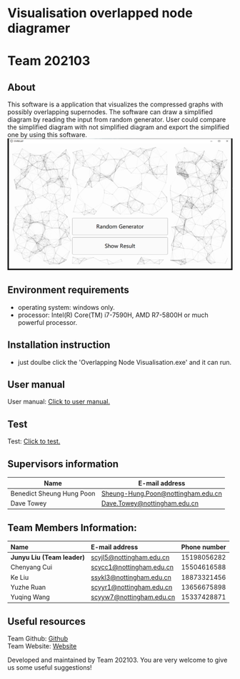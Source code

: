 # Visualisation overlapped node diagramer
# Team 202103

## About
This software is a application that visualizes the compressed graphs with possibly overlapping supernodes. The software can draw a simplified diagram by reading the input from random generator. User could compare the simplified diagram with not simplified diagram and export the simplified one by using this software.  
![Homepage](documentation/userManual/images/homePage.png ) 

## Environment requirements
 - operating system: windows only.
 - processor: Intel(R) Core(TM) i7-7590H, AMD R7-5800H  or much powerful processor.

## Installation instruction
 - just doulbe click the 'Overlapping Node Visualisation.exe' and it can run.

## User manual
User manual: [Click to user manual.](./documentation/userManual/userManual.md )

## Test
Test: [Click to test.](./documentation/test/Test.md)


## Supervisors information

|  Name   | E-mail address  |
|  ----  | ----  |
| Benedict Sheung Hung Poon  | 	Sheung-Hung.Poon@nottingham.edu.cn |
| Dave Towey | Dave.Towey@nottingham.edu.cn |


## Team Members Information:
| Name | E-mail address | Phone number |
| :-----| :---- | :---- |
| **Junyu Liu (Team leader)** | scyjl5@nottingham.edu.cn | 15198056282 |
| Chenyang Cui | scycc1@nottingham.edu.cn | 15504616588 |
|Ke Liu|ssykl3@nottingham.edu.cn|18873321456|
|Yuzhe Ruan|scyyr1@nottingham.edu.cn|13656675898|
|Yuqing Wang|scyyw7@nottingham.edu.cn|15337428871|

## Useful resources
Team Github: [Github](https://github.com/Junyu-Liu-Nate/GRPTeam202103)  
Team Website: [Website](http://cslinux.nottingham.edu.cn/~Team202103/)  

Developed and maintained by Team 202103. You are very welcome to give us some useful suggestions!


